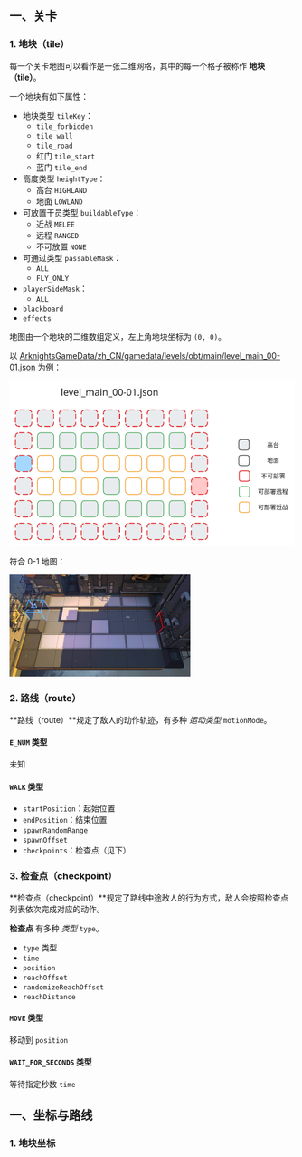 ## 一、关卡

### 1. 地块（tile）

每一个关卡地图可以看作是一张二维网格，其中的每一个格子被称作 **地块（tile）**。

一个地块有如下属性：

- 地块类型 `tileKey`：
  - `tile_forbidden`
  - `tile_wall`
  - `tile_road`
  - 红门 `tile_start`
  - 蓝门 `tile_end`
- 高度类型 `heightType`：
  - 高台 `HIGHLAND`
  - 地面 `LOWLAND`
- 可放置干员类型 `buildableType`：
  - 近战 `MELEE`
  - 远程 `RANGED`
  - 不可放置 `NONE`
- 可通过类型 `passableMask`：
  - `ALL`
  - `FLY_ONLY`
- `playerSideMask`：
  - `ALL`
- `blackboard`
- `effects`

地图由一个地块的二维数组定义，左上角地块坐标为 `(0, 0)`。

以 [ArknightsGameData/zh_CN/gamedata/levels/obt/main/level_main_00-01.json](https://github.com/Kengxxiao/ArknightsGameData/blob/1a2cdabe0dc09f45c43cbe04503e4a7f2b0a178b/zh_CN/gamedata/levels/obt/main/level_main_00-01.json) 为例：

![level_main_00-01](./assets/level_main_00-01.svg)

符合 0-1 地图：

![main_00-01](./assets/main_00-01.png)

### 2. 路线（route）

**路线（route）**规定了敌人的动作轨迹，有多种 *运动类型* `motionMode`。

#### `E_NUM` 类型

未知

#### `WALK` 类型

- `startPosition`：起始位置
- `endPosition`：结束位置
- `spawnRandomRange`
- `spawnOffset`
- `checkpoints`：检查点（见下）

### 3. 检查点（checkpoint）

**检查点（checkpoint）**规定了路线中途敌人的行为方式，敌人会按照检查点列表依次完成对应的动作。

**检查点** 有多种 *类型* `type`。

- `type` 类型
- `time`
- `position`
- `reachOffset`
- `randomizeReachOffset`
- `reachDistance`

#### `MOVE` 类型

移动到 `position`

#### `WAIT_FOR_SECONDS` 类型

等待指定秒数 `time`



## 一、坐标与路线

### 1. 地块坐标